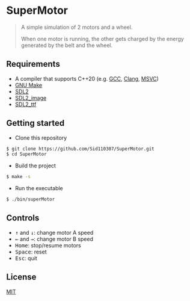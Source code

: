# SuperMotor

> A simple simulation of 2 motors and a wheel.
>
> When one motor is running, the other gets charged by the energy generated by the belt and the wheel.

## Requirements

- A compiler that supports C++20 (e.g. [GCC](https://gcc.gnu.org/), [Clang](https://clang.llvm.org/), [MSVC](https://visualstudio.microsoft.com/))
- [GNU Make](https://www.gnu.org/software/make/)
- [SDL2](https://github.com/libsdl-org/SDL/releases/latest)
- [SDL2_image](https://www.libsdl.org/projects/SDL_image/)
- [SDL2_ttf](https://www.libsdl.org/projects/SDL_ttf/)

## Getting started

- Clone this repository

```bash
$ git clone https://github.com/Sid110307/SuperMotor.git
$ cd SuperMotor
```

- Build the project

```bash
$ make -s
```

- Run the executable

```bash
$ ./bin/superMotor
```

## Controls

- <kbd>&uarr;</kbd> and <kbd>&darr;</kbd>: change motor A speed
- <kbd>&larr;</kbd> and <kbd>&rarr;</kbd>: change motor B speed
- <kbd>Home</kbd>: stop/resume motors
- <kbd>Space</kbd>: reset
- <kbd>Esc</kbd>: quit

## License

[MIT](https://opensource.org/licenses/MIT)

